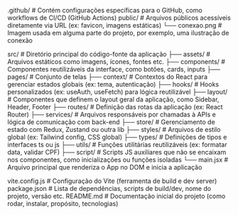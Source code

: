 .github/                 # Contém configurações específicas para o GitHub, como workflows de CI/CD (GitHub Actions)
public/                 # Arquivos públicos acessíveis diretamente via URL (ex: favicon, imagens estáticas)
└── conexao.png         # Imagem usada em alguma parte do projeto, por exemplo, uma ilustração de conexão

src/                    # Diretório principal do código-fonte da aplicação
├── assets/             # Arquivos estáticos como imagens, ícones, fontes etc.
├── components/         # Componentes reutilizáveis da interface, como botões, cards, inputs
├── pages/              # Conjunto de telas
├── context/            # Contextos do React para gerenciar estados globais (ex: tema, autenticação)
├── hooks/              # Hooks personalizados (ex: useAuth, useFetch) para lógica reutilizável
├── layout/             # Componentes que definem o layout geral da aplicação, como Sidebar, Header, Footer
├── routes/             # Definição das rotas da aplicação (ex: React Router)
├── services/           # Arquivos responsáveis por chamadas à APIs e lógica de comunicação com back-end
├── store/              # Gerenciamento de estado com Redux, Zustand ou outra lib
├── styles/             # Arquivos de estilo global (ex: Tailwind config, CSS global)
├── types/              # Definições de tipos e interfaces ts ou js
├── utils/              # Funções utilitárias reutilizáveis (ex: formatar data, validar CPF)
├── script/             # Scripts JS auxiliares que não se encaixam nos componentes, como inicializações ou funções isoladas
└── main.jsx            # Arquivo principal que renderiza o App no DOM e inicia a aplicação

vite.config.js          # Configuração do Vite (ferramenta de build e dev server)
package.json            # Lista de dependências, scripts de build/dev, nome do projeto, versão etc.
README.md               # Documentação inicial do projeto (como rodar, instalar, propósito, tecnologias)
